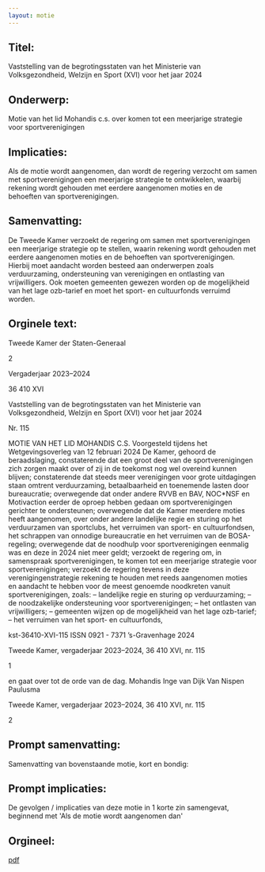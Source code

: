 ```yaml
---
layout: motie
---
```

## Titel:
Vaststelling van de begrotingsstaten van het Ministerie van Volksgezondheid, Welzijn en Sport (XVI) voor het jaar 2024
## Onderwerp:
Motie van het lid Mohandis c.s. over komen tot een meerjarige strategie voor sportverenigingen 
## Implicaties:
Als de motie wordt aangenomen, dan wordt de regering verzocht om samen met sportverenigingen een meerjarige strategie te ontwikkelen, waarbij rekening wordt gehouden met eerdere aangenomen moties en de behoeften van sportverenigingen.
## Samenvatting:
De Tweede Kamer verzoekt de regering om samen met sportverenigingen een meerjarige strategie op te stellen, waarin rekening wordt gehouden met eerdere aangenomen moties en de behoeften van sportverenigingen. Hierbij moet aandacht worden besteed aan onderwerpen zoals verduurzaming, ondersteuning van verenigingen en ontlasting van vrijwilligers. Ook moeten gemeenten gewezen worden op de mogelijkheid van het lage ozb-tarief en moet het sport- en cultuurfonds verruimd worden.
## Orginele text:


Tweede Kamer der Staten-Generaal

2

Vergaderjaar 2023–2024

36 410 XVI

Vaststelling van de begrotingsstaten van het
Ministerie van Volksgezondheid, Welzijn en
Sport (XVI) voor het jaar 2024

Nr. 115

MOTIE VAN HET LID MOHANDIS C.S.
Voorgesteld tijdens het Wetgevingsoverleg van 12 februari 2024
De Kamer,
gehoord de beraadslaging,
constaterende dat een groot deel van de sportverenigingen zich zorgen
maakt over of zij in de toekomst nog wel overeind kunnen blijven;
constaterende dat steeds meer verenigingen voor grote uitdagingen staan
omtrent verduurzaming, betaalbaarheid en toenemende lasten door
bureaucratie;
overwegende dat onder andere RVVB en BAV, NOC*NSF en Motivaction
eerder de oproep hebben gedaan om sportverenigingen gerichter te
ondersteunen;
overwegende dat de Kamer meerdere moties heeft aangenomen, over
onder andere landelijke regie en sturing op het verduurzamen van
sportclubs, het verruimen van sport- en cultuurfondsen, het schrappen
van onnodige bureaucratie en het verruimen van de BOSA-regeling;
overwegende dat de noodhulp voor sportverenigingen eenmalig was en
deze in 2024 niet meer geldt;
verzoekt de regering om, in samenspraak sportverenigingen, te komen tot
een meerjarige strategie voor sportverenigingen;
verzoekt de regering tevens in deze verenigingenstrategie rekening te
houden met reeds aangenomen moties en aandacht te hebben voor de
meest genoemde noodkreten vanuit sportverenigingen, zoals:
– landelijke regie en sturing op verduurzaming;
– de noodzakelijke ondersteuning voor sportverenigingen;
– het ontlasten van vrijwilligers;
– gemeenten wijzen op de mogelijkheid van het lage ozb-tarief;
– het verruimen van het sport- en cultuurfonds,

kst-36410-XVI-115
ISSN 0921 - 7371
’s-Gravenhage 2024

Tweede Kamer, vergaderjaar 2023–2024, 36 410 XVI, nr. 115

1



en gaat over tot de orde van de dag.
Mohandis
Inge van Dijk
Van Nispen
Paulusma

Tweede Kamer, vergaderjaar 2023–2024, 36 410 XVI, nr. 115

2


## Prompt samenvatting:
Samenvatting van bovenstaande motie, kort en bondig:


## Prompt implicaties:
De gevolgen / implicaties van deze motie in 1 korte zin samengevat, beginnend met 'Als de motie wordt aangenomen dan' 

## Orgineel:
[pdf](https://gegevensmagazijn.tweedekamer.nl/OData/v4/2.0/Document(2e59ff1e-90f5-42ea-b4c2-8711dc303c36)/resource)
